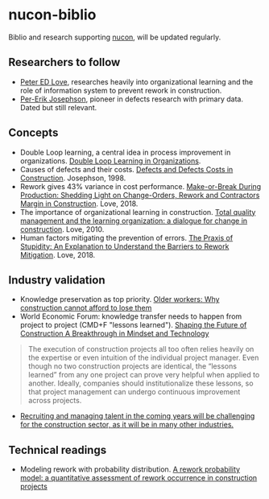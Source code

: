 # nucon-biblio

Biblio and research supporting [nucon](www.nucon.io), will be updated regularly.

## Researchers to follow

- [Peter ED Love](https://scholar.google.com.sg/citations?hl=en&user=7Eszm_8AAAAJ&view_op=list_works), researches heavily into organizational learning and the role of information system to prevent rework in construction.
- [Per-Erik Josephson](https://scholar.google.com/citations?user=dSsdb0QAAAAJ&hl=en), pioneer in defects research with primary data. Dated but still relevant.

## Concepts

- Double Loop learning, a central idea in process improvement in organizations. [Double Loop Learning in Organizations](https://hbr.org/1977/09/double-loop-learning-in-organizations).
- Causes of defects and their costs. [Defects and Defects Costs in Construction](http://publications.lib.chalmers.se/records/fulltext/201455/local_201455.pdf). Josephson, 1998.
- Rework gives 43% variance in cost performance. [Make-or-Break During Production: Shedding Light on Change-Orders, Rework and Contractors Margin in Construction](https://www.researchgate.net/profile/Peter_Love2/publication/328138314_Make-or-Break_During_Production_Shedding_Light_on_Change-Orders_Rework_and_Contractors_Margin_in_Construction/links/5bbc09e7299bf1049b75e10b/Make-or-Break-During-Production-Shedding-Light-on-Change-Orders-Rework-and-Contractors-Margin-in-Construction.pdf). Love, 2018.
- The importance of organizational learning in construction. [Total quality management and the learning organization: a dialogue for change in construction](sci-hub.tw/10.1080/014461900370681). Love, 2010.
- Human factors mitigating the prevention of errors. [The Praxis of Stupidity: An Explanation to Understand the Barriers to Rework Mitigation](https://www.researchgate.net/profile/Peter_Love2/publication/327160130_The_Praxis_of_Stupidity_An_Explanation_to_Understand_the_Barriers_Mitigating_Rework_in_Construction/links/5b7d5e56a6fdcc5f8b5bbf03/The-Praxis-of-Stupidity-An-Explanation-to-Understand-the-Barriers-Mitigating-Rework-in-Construction.pdf). Love, 2018.

## Industry validation

- Knowledge preservation as top priority. [Older workers: Why construction cannot afford to lose them](https://www.constructionnews.co.uk/analysis/expert-opinion/older-workers-why-construction-cannot-afford-to-lose-them/10036900.article?utm_source=dlvr.it&utm_medium=twitter)
- World Economic Forum: knowledge transfer needs to happen from project to project (CMD+F "lessons learned"). [Shaping the Future of Construction A Breakthrough in Mindset and Technology](http://www3.weforum.org/docs/WEF_Shaping_the_Future_of_Construction_full_report__.pdf)

> The execution of construction projects all too often relies heavily on the expertise or even intuition of the individual project manager. Even though no two construction projects are identical, the “lessons learned” from any one project can prove very helpful when applied to another. Ideally, companies should institutionalize these lessons, so that project management can undergo continuous improvement across projects.

- [Recruiting and managing talent in the coming years will be challenging for the construction sector, as it will be in many other industries.](https://www.designingbuildings.co.uk/wiki/Recruiting_and_retaining_talent_in_the_construction_industry)

## Technical readings

- Modeling rework with probability distribution. [A rework probability model: a quantitative assessment of rework occurrence in construction projects](https://sci-hub.tw/https://www.tandfonline.com/doi/abs/10.1080/15623599.2015.1033814)
